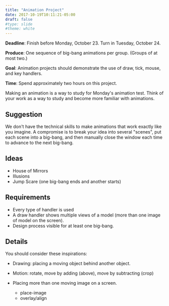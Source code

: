 ```yaml
---
title: "Animation Project"
date: 2017-10-19T10:11:21-05:00
draft: false
#type: slide
#theme: white
---
```


**Deadline**: Finish before Monday, October 23. Turn in Tuesday, October 24.

**Produce**: One sequence of big-bang animations per group. (Groups of at most two.)

**Goal**: Animation projects should demonstrate the use of draw, tick, mouse, and key handlers. 

**Time**: Spend approximately two hours on this project. 

Making an animation is a way to study for Monday's animation
test. Think of your work as a way to study and become more familiar
with animations.

## Suggestion

We don't have the technical skills to make animations that work exactly like you imagine. A compromise is to break your idea into several "scenes", put each scene into a big-bang, and then manually close the window each time to advance to the next big-bang.


## Ideas

* House of Mirrors
* Illusions
* Jump Scare (one big-bang ends and another starts)

## Requirements

* Every type of handler is used
* A draw handler shows multiple views of a model (more than one image of model on the screen). 
* Design process visible for at least one big-bang.

## Details

You should consider these inspirations:

* Drawing: placing a moving object behind another object.

* Motion: rotate, move by adding (above), move by subtracting (crop)

* Placing more than one moving image on a screen.

    - place-image
    - overlay/align
    


